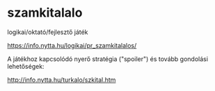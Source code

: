 # szamkitalalo
logikai/oktató/fejlesztő játék

https://info.nytta.hu/logikai/pr_szamkitalalos/

A játékhoz kapcsolódó nyerő stratégia ("spoiler") és tovább gondolási lehetőségek:

http://info.nytta.hu/turkalo/szkital.htm
